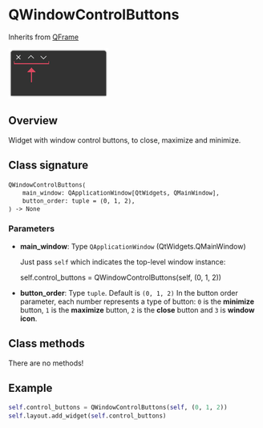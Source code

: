 # QWindowControlButtons 

Inherits from [QFrame](https://doc.qt.io/qtforpython-6/PySide6/QtWidgets/QFrame.html)

![Image](img/window_control_buttons.png "screenshot")

## Overview

Widget with window control buttons, to close, maximize and minimize.

## Class signature

<pre><small>QWindowControlButtons(
    main_window: QApplicationWindow[QtWidgets, QMainWindow],
    button_order: tuple = (0, 1, 2),
) -> None</small></pre>

### Parameters

  - **main_window**: Type `QApplicationWindow` (QtWidgets.QMainWindow)

    Just pass `self` which indicates the top-level window instance:

    
    self.control_buttons = QWindowControlButtons(self, (0, 1, 2))
    
  - **button_order**: Type `tuple`. Default is `(0, 1, 2)`
    In the button order parameter, each number represents a type of button: `0` 
    is the **minimize** button, `1` is the **maximize** button, `2` is the 
    **close** button and `3` is **window icon**.

## Class methods

There are no methods!

## Example

```python
self.control_buttons = QWindowControlButtons(self, (0, 1, 2))
self.layout.add_widget(self.control_buttons)
```

